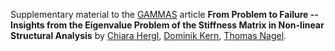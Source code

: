 Supplementary material to the [GAMMAS](https://www.bibliothek.tu-chemnitz.de/ojs/index.php/gammas) article **From Problem to Failure -- Insights from the Eigenvalue Problem of the Stiffness Matrix in Non-linear Structural Analysis** by [Chiara Hergl](https://orcid.org/0000-0002-4016-9113), [Dominik Kern](https://orcid.org/0000-0002-1958-2982), [Thomas Nagel](https://orcid.org/0000-0001-8459-4616).
